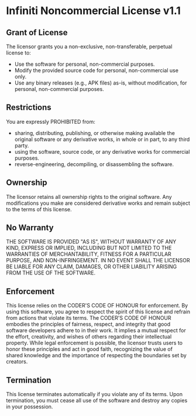 # Infiniti Noncommercial License v1.1

## Grant of License
The licensor grants you a non-exclusive, non-transferable, perpetual license to:
- Use the software for personal, non-commercial purposes.
- Modify the provided source code for personal, non-commercial use only.
- Use any binary releases (e.g., APK files) as-is, without modification, for personal, non-commercial purposes.

## Restrictions
You are expressly PROHIBITED from:
- sharing, distributing, publishing, or otherwise making available the original software or any derivative works, in whole or in part, to any third party.
- using the software, source code, or any derivative works for commercial purposes.
- reverse-engineering, decompiling, or disassembling the software.

## Ownership
The licensor retains all ownership rights to the original software. Any modifications you make are considered derivative works and remain subject to the terms of this license.

## No Warranty
THE SOFTWARE IS PROVIDED "AS IS", WITHOUT WARRANTY OF ANY KIND, EXPRESS OR IMPLIED, INCLUDING BUT NOT LIMITED TO THE WARRANTIES OF MERCHANTABILITY, FITNESS FOR A PARTICULAR PURPOSE, AND NON-INFRINGEMENT. IN NO EVENT SHALL THE LICENSOR BE LIABLE FOR ANY CLAIM, DAMAGES, OR OTHER LIABILITY ARISING FROM THE USE OF THE SOFTWARE.

## Enforcement
This license relies on the CODER'S CODE OF HONOUR for enforcement. By using this software, you agree to respect the spirit of this license and refrain from actions that violate its terms. The CODER'S CODE OF HONOUR embodies the principles of fairness, respect, and integrity that good software developers adhere to in their work. It implies a mutual respect for the effort, creativity, and wishes of others regarding their intellectual property. While legal enforcement is possible, the licensor trusts users to honor these principles and act in good faith, recognizing the value of shared knowledge and the importance of respecting the boundaries set by creators.

## Termination
This license terminates automatically if you violate any of its terms. Upon termination, you must cease all use of the software and destroy any copies in your possession.
